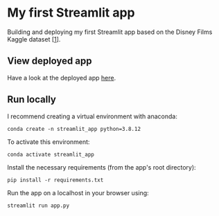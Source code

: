 # My first Streamlit app
Building and deploying my first Streamlit app based on the Disney Films Kaggle dataset [[1](https://www.kaggle.com/datasets/rashikrahmanpritom/disney-movies-19372016-total-gross)].

## View deployed app
Have a look at the deployed app [here](https://share.streamlit.io/amishabhojwani/first_st_app/main/app.py).

## Run locally
I recommend creating a virtual environment with anaconda:

`conda create -n streamlit_app python=3.8.12`

To activate this environment:

`conda activate streamlit_app`

Install the necessary requirements (from the app's root directory):

`pip install -r requirements.txt`

Run the app on a localhost in your browser using:

`streamlit run app.py`